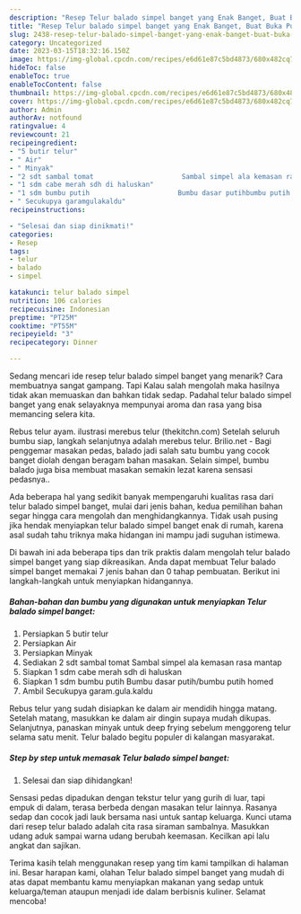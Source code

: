 ```yaml
---
description: "Resep Telur balado simpel banget yang Enak Banget, Buat Buka Puasa Menggugah Selera"
title: "Resep Telur balado simpel banget yang Enak Banget, Buat Buka Puasa Menggugah Selera"
slug: 2438-resep-telur-balado-simpel-banget-yang-enak-banget-buat-buka-puasa-menggugah-selera
category: Uncategorized
date: 2023-03-15T18:32:16.150Z
image: https://img-global.cpcdn.com/recipes/e6d61e87c5bd4873/680x482cq70/telur-balado-simpel-banget-foto-resep-utama.jpg
hideToc: false
enableToc: true
enableTocContent: false
thumbnail: https://img-global.cpcdn.com/recipes/e6d61e87c5bd4873/680x482cq70/telur-balado-simpel-banget-foto-resep-utama.jpg
cover: https://img-global.cpcdn.com/recipes/e6d61e87c5bd4873/680x482cq70/telur-balado-simpel-banget-foto-resep-utama.jpg
author: Admin
authorAv: notfound
ratingvalue: 4
reviewcount: 21
recipeingredient:
- "5 butir telur"
- " Air"
- " Minyak"
- "2 sdt sambal tomat                      Sambal simpel ala kemasan rasa mantap"
- "1 sdm cabe merah sdh di haluskan"
- "1 sdm bumbu putih                      Bumbu dasar putihbumbu putih homed"
- " Secukupya garamgulakaldu"
recipeinstructions:

- "Selesai dan siap dinikmati!"
categories:
- Resep
tags:
- telur
- balado
- simpel

katakunci: telur balado simpel 
nutrition: 106 calories
recipecuisine: Indonesian
preptime: "PT25M"
cooktime: "PT55M"
recipeyield: "3"
recipecategory: Dinner

---
```



Sedang mencari ide resep telur balado simpel banget yang menarik? Cara membuatnya sangat gampang. Tapi Kalau salah mengolah maka hasilnya tidak akan memuaskan dan bahkan tidak sedap. Padahal telur balado simpel banget yang enak selayaknya mempunyai aroma dan rasa yang bisa memancing selera kita.


Rebus telur ayam. ilustrasi merebus telur (thekitchn.com) Setelah seluruh bumbu siap, langkah selanjutnya adalah merebus telur. Brilio.net - Bagi penggemar masakan pedas, balado jadi salah satu bumbu yang cocok banget diolah dengan beragam bahan masakan. Selain simpel, bumbu balado juga bisa membuat masakan semakin lezat karena sensasi pedasnya..

Ada beberapa hal yang sedikit banyak mempengaruhi kualitas rasa dari telur balado simpel banget, mulai dari jenis bahan, kedua pemilihan bahan segar hingga cara mengolah dan menghidangkannya. Tidak usah pusing jika hendak menyiapkan telur balado simpel banget enak di rumah, karena asal sudah tahu triknya maka hidangan ini mampu jadi suguhan istimewa.


Di bawah ini ada beberapa tips dan trik praktis dalam mengolah telur balado simpel banget yang siap dikreasikan. Anda dapat membuat Telur balado simpel banget memakai 7 jenis bahan dan 0 tahap pembuatan. Berikut ini langkah-langkah untuk menyiapkan hidangannya.

<!--inarticleads1-->

##### Bahan-bahan dan bumbu yang digunakan untuk menyiapkan Telur balado simpel banget:

1. Persiapkan 5 butir telur
1. Persiapkan  Air
1. Persiapkan  Minyak
1. Sediakan 2 sdt sambal tomat                      Sambal simpel ala kemasan rasa mantap
1. Siapkan 1 sdm cabe merah sdh di haluskan
1. Siapkan 1 sdm bumbu putih                      Bumbu dasar putih/bumbu putih homed
1. Ambil  Secukupya garam.gula.kaldu


Rebus telur yang sudah disiapkan ke dalam air mendidih hingga matang. Setelah matang, masukkan ke dalam air dingin supaya mudah dikupas. Selanjutnya, panaskan minyak untuk deep frying sebelum menggoreng telur selama satu menit. Telur balado begitu populer di kalangan masyarakat. 

<!--inarticleads2-->

##### Step by step untuk memasak Telur balado simpel banget:


1. Selesai dan siap dihidangkan!

Sensasi pedas dipadukan dengan tekstur telur yang gurih di luar, tapi empuk di dalam, terasa berbeda dengan masakan telur lainnya. Rasanya sedap dan cocok jadi lauk bersama nasi untuk santap keluarga. Kunci utama dari resep telur balado adalah cita rasa siraman sambalnya. Masukkan udang aduk sampai warna udang berubah keemasan. Kecilkan api lalu angkat dan sajikan. 

Terima kasih telah menggunakan resep yang tim kami tampilkan di halaman ini. Besar harapan kami, olahan Telur balado simpel banget yang mudah di atas dapat membantu kamu menyiapkan makanan yang sedap untuk keluarga/teman ataupun menjadi ide dalam berbisnis kuliner. Selamat mencoba!
